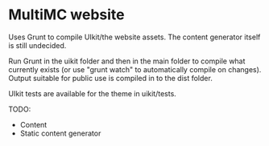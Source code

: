 # MultiMC website

Uses Grunt to compile UIkit/the website assets. The content generator itself is still undecided.

Run Grunt in the uikit folder and then in the main folder to compile what currently exists (or use "grunt watch" to automatically compile on changes). Output suitable for public use is compiled in to the dist folder.

UIkit tests are available for the theme in uikit/tests.

TODO:
* Content
* Static content generator